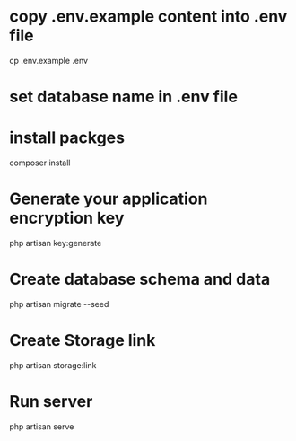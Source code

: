 
# copy .env.example content into .env file 

cp .env.example .env

# set database name in .env file 

# install packges 

composer install 

# Generate your application encryption key 

php artisan key:generate

# Create database schema and data

php artisan migrate --seed

# Create Storage link 

php artisan storage:link

# Run server 

php artisan serve





